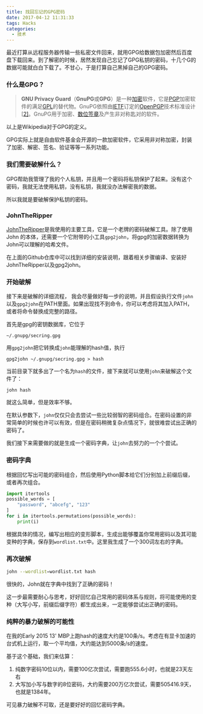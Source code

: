 ```yaml
---
title: 找回忘记的GPG密码
date: 2017-04-12 11:31:33
tags: Hacks
categories:
  - 技术
---
```

最近打算从远程服务器传输一些私密文件回来，就用GPG给数据包加密然后百度盘下载回来。到了解密的时候，居然发现自己忘记了GPG私钥的密码，十几个G的数据可能就白白下载了。不甘心，于是打算自己黑掉自己的GPG密码。
<!-- more -->
### 什么是GPG？

> **GNU Privacy Guard**（**GnuPG**或**GPG**）是一种[加密](https://zh.wikipedia.org/wiki/%E5%8A%A0%E5%AF%86)软件，它是[PGP](https://zh.wikipedia.org/wiki/PGP)加密软件的满足[GPL](https://zh.wikipedia.org/wiki/GNU_General_Public_License)的替代物。GnuPG依照由[IETF](https://zh.wikipedia.org/wiki/%E4%BA%92%E8%81%94%E7%BD%91%E5%B7%A5%E7%A8%8B%E5%B7%A5%E4%BD%9C%E5%B0%8F%E7%BB%84)订定的[OpenPGP](https://zh.wikipedia.org/wiki/OpenPGP)技术标准设计[[2\]](https://zh.wikipedia.org/zh-hans/GnuPG#cite_note-RFC4880-2)。GnuPG用于加密、[数位签章](https://zh.wikipedia.org/wiki/%E6%95%B8%E4%BD%8D%E7%B0%BD%E7%AB%A0)及产生非对称匙对的软件。

以上是Wikipedia对于GPG的定义。

GPG实际上就是自由软件基金会开源的一款加密软件，它采用非对称加密，封装了加密、解密、签名、验证等等一系列功能。

### 我们需要破解什么？

GPG帮助我管理了我的个人私钥，并且用一个密码将私钥保护了起来。没有这个密码，我就无法使用私钥，没有私钥，我就没办法解密我的数据。

所以我就是要破解保护私钥的密码。

### JohnTheRipper

[JohnTheRipper](https://github.com/magnumripper/JohnTheRipper)是我使用的主要工具，它是一个老牌的密码破解工具。除了使用John 的本体，还需要一个它附带的小工具`gpg2john`，将gpg的加密数据转换为John可以理解的哈希文件。

在上面的Github仓库中可以找到详细的安装说明，跟着相关步骤编译、安装好JohnTheRipper以及gpg2john。

### 开始破解

接下来是破解的详细流程， 我会尽量做好每一步的说明，并且假设执行文件`john`以及`gpg2john`在PATH里面。如果出现找不到命令，你可以考虑将其加入PATH，或者将命令替换成完整的路径。

首先是gpg的密钥数据库，它位于

```
~/.gnupg/secring.gpg
```

用`gpg2john`把它转换成`john`能理解的hash值，执行

```
gpg2john ~/.gnupg/secring.gpg > hash
```

当前目录下就多出了一个名为`hash`的文件，接下来就可以使用`john`来破解这个文件了：

```
john hash
```

就这么简单，但是效率不够。

在默认参数下，`john`仅仅只会去尝试一些比较弱智的密码组合。在密码设置的非常简单的时候也许可以有效，但是在密码稍微复杂点情况下，就很难尝试出正确的密码了。

我们接下来需要做的就是生成一个密码字典，让`john`去努力的一个个尝试。

### 密码字典

根据回忆写出可能的密码组合，然后使用Python脚本给它们分别加上前缀后缀，或者再次组合。

```python
import itertools
possible_words = [
    "password", "abcefg", "123"
]
for i in itertools.permutations(possible_words):
    print(i)
```

根据具体的情况，编写出相应的变形脚本，生成出能够覆盖你常用密码以及其可能变种的字典，保存到`wordlist.txt`中。这里我生成了一个300词左右的字典。

### 再次破解

```bash
john --wordlist=wordlist.txt hash
```

很快的，John就在字典中找到了正确的密码！

这一步最需要耐心与思考，好好回忆自己常用的密码体系与规则，将可能使用的变种（大写小写，前缀后缀字符）都生成出来，一定能够尝试出正确的密码。

### 纯粹的暴力破解的可能性

在我的Early 2015 13' MBP上跑hash的速度大约是100条/s。考虑在有显卡加速的台式机上运行，取一个平均值，大约能达到5000条/s的速度。

基于这个基础，我们来估算：

1. 纯数字密码10位以内，需要100亿次尝试，需要跑555.6小时，也就是23天左右
2. 大写加小写与数字的8位密码，大约需要200万亿次尝试，需要505416.9天，也就是1384年。

可见暴力破解不可取，还是要好好的回忆密码字典。